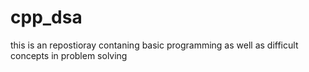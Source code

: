 # cpp_dsa
this is an repostioray contaning basic programming as well as difficult concepts in problem solving 
